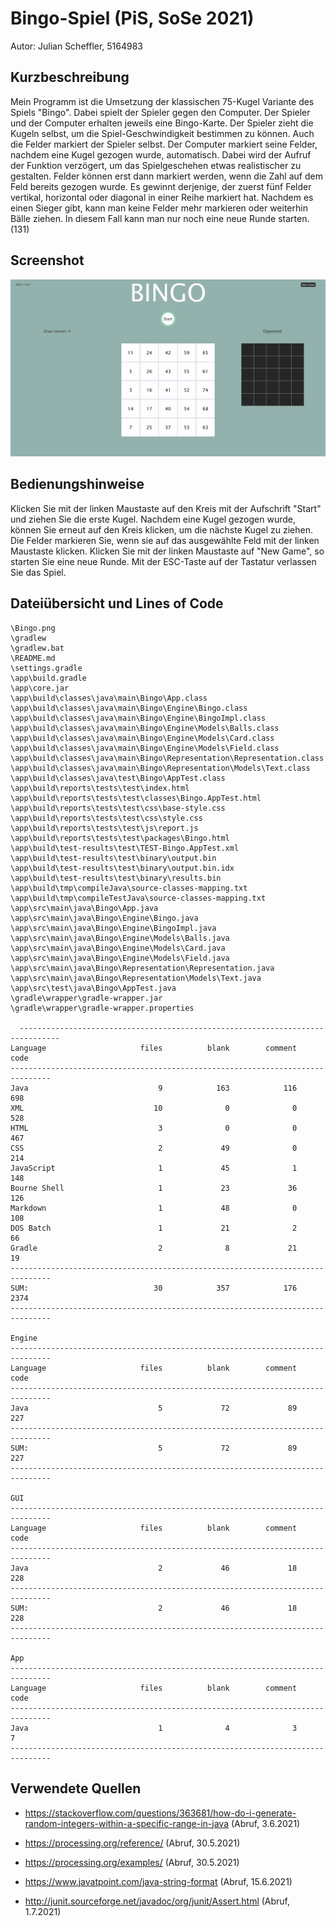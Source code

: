 
# Bingo-Spiel (PiS, SoSe 2021)

Autor: Julian Scheffler, 5164983

## Kurzbeschreibung 

Mein Programm ist die Umsetzung der klassischen 75-Kugel Variante des Spiels "Bingo". Dabei spielt der Spieler gegen den Computer.
Der Spieler und der Computer erhalten jeweils eine Bingo-Karte.
Der Spieler zieht die Kugeln selbst, um die Spiel-Geschwindigkeit bestimmen zu können.
Auch die Felder markiert der Spieler selbst.
Der Computer markiert seine Felder, nachdem eine Kugel gezogen wurde, automatisch.
Dabei wird der Aufruf der Funktion verzögert, um das Spielgeschehen etwas realistischer zu gestalten.
Felder können erst dann markiert werden, wenn die Zahl auf dem Feld bereits gezogen wurde.
Es gewinnt derjenige, der zuerst fünf Felder vertikal, horizontal oder diagonal in einer Reihe markiert hat. 
Nachdem es einen Sieger gibt, kann man keine Felder mehr markieren oder weiterhin Bälle ziehen.
In diesem Fall kann man nur noch eine neue Runde starten. (131)


## Screenshot

![Screenshot](Bingo.png)

## Bedienungshinweise

Klicken Sie mit der linken Maustaste auf den Kreis mit der Aufschrift "Start" und ziehen Sie die erste Kugel.
Nachdem eine Kugel gezogen wurde, können Sie erneut auf den Kreis klicken, um die nächste Kugel zu ziehen.
Die Felder markieren Sie, wenn sie auf das ausgewählte Feld mit der linken Maustaste klicken.
Klicken Sie mit der linken Maustaste auf "New Game", so starten Sie eine neue Runde.
Mit der ESC-Taste auf der Tastatur verlassen Sie das Spiel.



## Dateiübersicht und Lines of Code


    \Bingo.png
    \gradlew
    \gradlew.bat
    \README.md
    \settings.gradle
    \app\build.gradle
    \app\core.jar
    \app\build\classes\java\main\Bingo\App.class
    \app\build\classes\java\main\Bingo\Engine\Bingo.class
    \app\build\classes\java\main\Bingo\Engine\BingoImpl.class
    \app\build\classes\java\main\Bingo\Engine\Models\Balls.class
    \app\build\classes\java\main\Bingo\Engine\Models\Card.class
    \app\build\classes\java\main\Bingo\Engine\Models\Field.class
    \app\build\classes\java\main\Bingo\Representation\Representation.class
    \app\build\classes\java\main\Bingo\Representation\Models\Text.class
    \app\build\classes\java\test\Bingo\AppTest.class
    \app\build\reports\tests\test\index.html
    \app\build\reports\tests\test\classes\Bingo.AppTest.html
    \app\build\reports\tests\test\css\base-style.css
    \app\build\reports\tests\test\css\style.css
    \app\build\reports\tests\test\js\report.js
    \app\build\reports\tests\test\packages\Bingo.html
    \app\build\test-results\test\TEST-Bingo.AppTest.xml
    \app\build\test-results\test\binary\output.bin
    \app\build\test-results\test\binary\output.bin.idx
    \app\build\test-results\test\binary\results.bin
    \app\build\tmp\compileJava\source-classes-mapping.txt
    \app\build\tmp\compileTestJava\source-classes-mapping.txt
    \app\src\main\java\Bingo\App.java
    \app\src\main\java\Bingo\Engine\Bingo.java
    \app\src\main\java\Bingo\Engine\BingoImpl.java
    \app\src\main\java\Bingo\Engine\Models\Balls.java
    \app\src\main\java\Bingo\Engine\Models\Card.java
    \app\src\main\java\Bingo\Engine\Models\Field.java
    \app\src\main\java\Bingo\Representation\Representation.java
    \app\src\main\java\Bingo\Representation\Models\Text.java
    \app\src\test\java\Bingo\AppTest.java
    \gradle\wrapper\gradle-wrapper.jar
    \gradle\wrapper\gradle-wrapper.properties

      -------------------------------------------------------------------------------
    Language                     files          blank        comment           code
    -------------------------------------------------------------------------------
    Java                             9            163            116            698
    XML                             10              0              0            528
    HTML                             3              0              0            467
    CSS                              2             49              0            214
    JavaScript                       1             45              1            148
    Bourne Shell                     1             23             36            126
    Markdown                         1             48              0            108
    DOS Batch                        1             21              2             66
    Gradle                           2              8             21             19
    -------------------------------------------------------------------------------
    SUM:                            30            357            176           2374
    -------------------------------------------------------------------------------

    Engine
    -------------------------------------------------------------------------------
    Language                     files          blank        comment           code
    -------------------------------------------------------------------------------
    Java                             5             72             89            227
    -------------------------------------------------------------------------------
    SUM:                             5             72             89            227
    -------------------------------------------------------------------------------

    GUI
    -------------------------------------------------------------------------------
    Language                     files          blank        comment           code
    -------------------------------------------------------------------------------
    Java                             2             46             18            228
    -------------------------------------------------------------------------------
    SUM:                             2             46             18            228
    -------------------------------------------------------------------------------

    App
    -------------------------------------------------------------------------------
    Language                     files          blank        comment           code
    -------------------------------------------------------------------------------
    Java                             1              4              3              7
    -------------------------------------------------------------------------------


## Verwendete Quellen


* https://stackoverflow.com/questions/363681/how-do-i-generate-random-integers-within-a-specific-range-in-java (Abruf, 3.6.2021)

* https://processing.org/reference/ (Abruf, 30.5.2021)

* https://processing.org/examples/ (Abruf, 30.5.2021)

* https://www.javatpoint.com/java-string-format (Abruf, 15.6.2021)

* http://junit.sourceforge.net/javadoc/org/junit/Assert.html (Abruf, 1.7.2021)